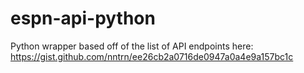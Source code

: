 # espn-api-python
Python wrapper based off of the list of API endpoints here: https://gist.github.com/nntrn/ee26cb2a0716de0947a0a4e9a157bc1c
